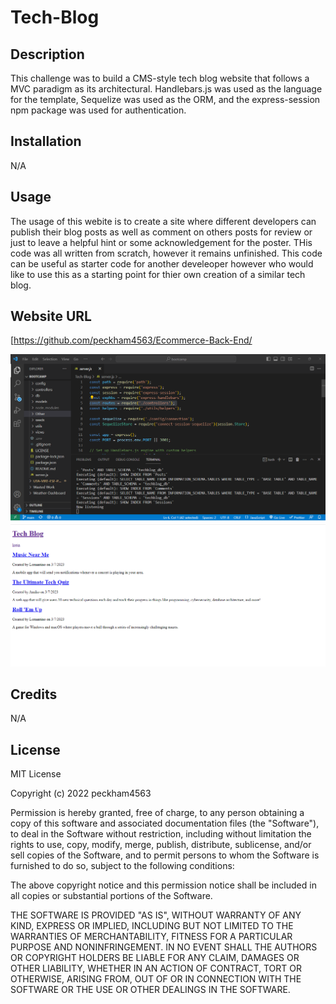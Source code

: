 # Tech-Blog

## Description
This challenge was to build a CMS-style tech blog website that follows a MVC paradigm as its architectural. Handlebars.js was used as the language for the template, Sequelize was used as the ORM, and the express-session npm package was used for authentication.

## Installation
N/A

## Usage

The usage of this webite is to create a site where different developers can publish their blog posts as well as comment on others posts for review or just to leave a helpful hint or some acknowledgement for the poster. THis code was all written from scratch, however it remains unfinished. This code can be useful as starter code for another develeoper however who would like to use this as a starting point for thier own creation of a similar tech blog. 

## Website URL

[https://github.com/peckham4563/Ecommerce-Back-End/

![Screenshot](/Other/Tech-Blog-Screenshot-1.png "Webpage Screenshot")
![Screenshot](/Other/Tech-Blog-Screenshot-2.png "Webpage Screenshot")


## Credits

N/A

## License

MIT License

Copyright (c) 2022 peckham4563

Permission is hereby granted, free of charge, to any person obtaining a copy
of this software and associated documentation files (the "Software"), to deal
in the Software without restriction, including without limitation the rights
to use, copy, modify, merge, publish, distribute, sublicense, and/or sell
copies of the Software, and to permit persons to whom the Software is
furnished to do so, subject to the following conditions:

The above copyright notice and this permission notice shall be included in all
copies or substantial portions of the Software.

THE SOFTWARE IS PROVIDED "AS IS", WITHOUT WARRANTY OF ANY KIND, EXPRESS OR
IMPLIED, INCLUDING BUT NOT LIMITED TO THE WARRANTIES OF MERCHANTABILITY,
FITNESS FOR A PARTICULAR PURPOSE AND NONINFRINGEMENT. IN NO EVENT SHALL THE
AUTHORS OR COPYRIGHT HOLDERS BE LIABLE FOR ANY CLAIM, DAMAGES OR OTHER
LIABILITY, WHETHER IN AN ACTION OF CONTRACT, TORT OR OTHERWISE, ARISING FROM,
OUT OF OR IN CONNECTION WITH THE SOFTWARE OR THE USE OR OTHER DEALINGS IN THE
SOFTWARE.
